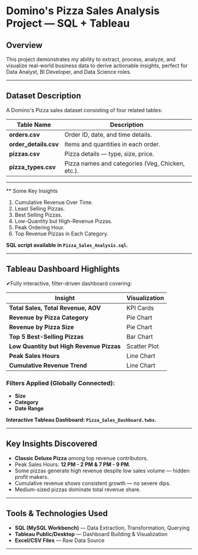#  Domino's Pizza Sales Analysis Project — SQL + Tableau

##  Overview


This project demonstrates my ability to extract, process, analyze, and visualize real-world business data to derive actionable insights, perfect for Data Analyst, BI Developer, and Data Science roles.

---


##  Dataset Description

A Domino's Pizza sales dataset consisting of four related tables:

| Table Name        | Description                                |
|------------------|--------------------------------------------|
| **orders.csv**         | Order ID, date, and time details.            |
| **order_details.csv**  | Items and quantities in each order.         |
| **pizzas.csv**         | Pizza details — type, size, price.          |
| **pizza_types.csv**    | Pizza names and categories (Veg, Chicken, etc.). |

---


** Some Key Insights
1. Cumulative Revenue Over Time.
2. Least Selling Pizzas.
3. Best Selling Pizzas.
4. Low-Quantity but High-Revenue Pizzas.
5. Peak Ordering Hour.
6. Top Revenue Pizzas in Each Category.

 **SQL script available in `Pizza_Sales_Analysis.sql`.**

---

##  Tableau Dashboard Highlights

✔Fully interactive, filter-driven dashboard covering:

| Insight                                  | Visualization |
|-----------------------------------------|--------------|
| **Total Sales, Total Revenue, AOV**      | KPI Cards    |
| **Revenue by Pizza Category**            | Pie Chart    |
| **Revenue by Pizza Size**                | Pie Chart    |
| **Top 5 Best-Selling Pizzas**            | Bar Chart    |
| **Low Quantity but High Revenue Pizzas** | Scatter Plot |
| **Peak Sales Hours**                     | Line Chart   |
| **Cumulative Revenue Trend**             | Line Chart   |

###  **Filters Applied (Globally Connected):**
- **Size**
- **Category**
- **Date Range**

**Interactive Tableau Dashboard: `Pizza_Sales_Dashboard.twbx`.**

---

##  Key Insights Discovered

-  **Classic Deluxe Pizza** among top revenue contributors.
-  Peak Sales Hours: **12 PM - 2 PM & 7 PM - 9 PM**.
-  Some pizzas generate high revenue despite low sales volume — hidden profit makers.
-  Cumulative revenue shows consistent growth — no severe dips.
-  Medium-sized pizzas dominate total revenue share.

---

##  Tools & Technologies Used

- **SQL (MySQL Workbench)** — Data Extraction, Transformation, Querying
- **Tableau Public/Desktop** — Dashboard Building & Visualization
- **Excel/CSV Files** — Raw Data Source

---



